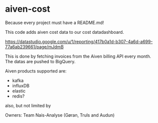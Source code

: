 # aiven-cost

Because every project must have a README.md!

This code adds aiven cost data to our cost datadashboard.

https://datastudio.google.com/u/1/reporting/417b0a1d-b307-4a6d-a699-77a6ab239661/page/mJdmB

This is done by fetching invoices from the Aiven billing API every month. The datas are pushed to BigQuery.

Aiven products supported are: 
- kafka
- influxDB
- elastic
- redis?

also, but not limited by

Owners:
 Team Nais-Analyse (Gøran, Truls and Audun)
